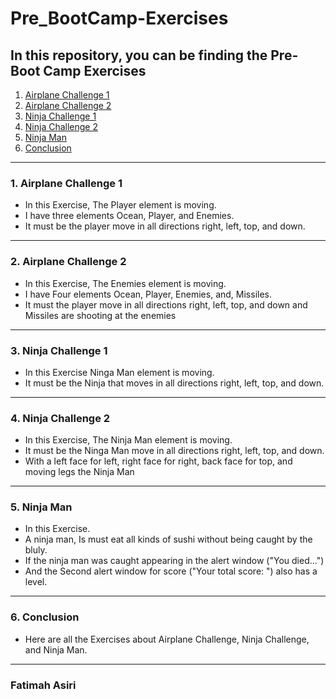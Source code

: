 # Pre_BootCamp-Exercises
In this repository, you can be finding the Pre-Boot Camp Exercises  
--------
1. [Airplane Challenge 1](#Airplane1)
2. [Airplane Challenge 2](#Airplane2)
3. [Ninja Challenge 1](#Ninja1)
4. [Ninja Challenge 2](#Ninja2)
5. [Ninja Man](#Man)
6. [Conclusion](#con)
------
### 1. Airplane Challenge 1 <a name="Airplane1"></a> 
- In this Exercise, The Player element is moving.
- I have three elements Ocean, Player, and Enemies.
- It must be the player move in all directions right, left, top, and down.

------
### 2. Airplane Challenge 2 <a name="Airplane2"></a> 
- In this Exercise, The Enemies element is moving. 
- I have Four elements Ocean, Player, Enemies, and, Missiles.
- It must the player move in all directions right, left, top, and down and Missiles are shooting at the enemies

------
### 3. Ninja Challenge 1 <a name="Ninja1"></a> 
- In this Exercise Ninga Man element is moving.
- It must be the Ninja that moves in all directions right, left, top, and down.

----
### 4. Ninja Challenge 2 <a name="Ninja2"></a> 
- In this Exercise, The Ninja Man element is moving.
- It must be the Ninga Man move in all directions right, left, top, and down.
- With a left face for left, right face for right, back face for top, and moving legs the Ninja Man

----
### 5. Ninja Man <a name="Man"></a> 
- In this Exercise.
- A ninja man, Is must eat all kinds of sushi without being caught by the bluly.
- If the ninja man was caught appearing in the alert window ("You died...")
- And the Second alert window for score ("Your total score: ") also has a level.

------
### 6. Conclusion <a name="con"></a>
- Here are all the Exercises about Airplane Challenge, Ninja Challenge, and  Ninja Man. 

------
### Fatimah Asiri

